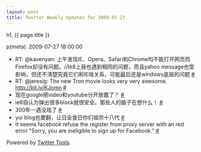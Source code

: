 ```yaml
---
layout: post
title: Twitter Weekly Updates for 2009-07-27
---
```


h1. {{ page.title }} 

p(meta). 2009-07-27 18:00:00

<ul class="aktt_tweet_digest">
	<li>RT: @kavenyan: 上午发现IE、Opera、Safari和Chrome均不能打开网页而Firefox却没有问题。//Ie8上我也遇到相同的问题，而且yahoo message也受影响，但还不清楚究竟它们和IE啥关系，可能最后还是windows底层的问题 <a href="http://twitter.com/Joshua_C/statuses/2835064685">#</a></li>
	<li>RT: @jeresig: The new Tron movie looks very very awesome. <a href="http://bit.ly/KJomn" rel="nofollow">http://bit.ly/KJomn</a> <a href="http://twitter.com/Joshua_C/statuses/2829194236">#</a></li>
	<li>现在google把video和youtube分开放置了？ <a href="http://twitter.com/Joshua_C/statuses/2814440888">#</a></li>
	<li>ie8自认为弹出很多block就很安全。那些人的脑子在想什么！ <a href="http://twitter.com/Joshua_C/statuses/2794405306">#</a></li>
	<li>300年一遇没戏了 <a href="http://twitter.com/Joshua_C/statuses/2759405246">#</a></li>
	<li>yui blog也要翻，让日全食日你们祖宗十八代 <a href="http://twitter.com/Joshua_C/statuses/2754472573">#</a></li>
	<li>It seems facebook refuse the register from proxy server with an red error &quot;Sorry, you are ineligible to sign up for Facebook.&quot; <a href="http://twitter.com/Joshua_C/statuses/2754226318">#</a></li>
</ul>
<p class="aktt_credit">Powered by <a href="http://alexking.org/projects/wordpress">Twitter Tools</a>.</p>